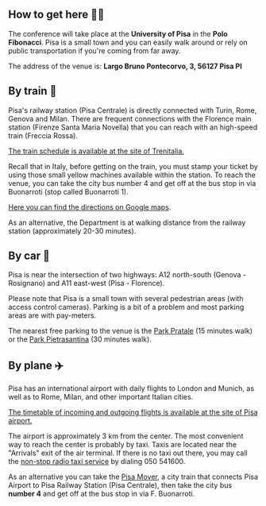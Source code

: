 ## How to get here 🚶‍♀️

The conference will take place at the **University of Pisa** in the **Polo Fibonacci**. Pisa is a small town and you can easily walk around or rely on public transportation if you're coming from far away.

The address of the venue is: **Largo Bruno Pontecorvo, 3, 56127 Pisa PI**

## By train 🚄
Pisa's railway station (Pisa Centrale) is directly connected with Turin, Rome, Genova and Milan. There are frequent connections with the Florence main station (Firenze Santa Maria Novella) that you can reach with an high-speed train (Freccia Rossa). 

[The train schedule is available at the site of Trenitalia.](http://www.trenitalia.com)

Recall that in Italy, before getting on the train, you must stamp your ticket by using those small yellow machines available within the station. 
To reach the venue, you can take the city bus number 4 and get off at the bus stop in via Buonarroti (stop called Buonarroti 1).

[Here you can find the directions on Google maps](https://goo.gl/maps/i8kgqhRBj752). 

As an alternative, the Department is at walking distance from the railway station (approximately 20-30 minutes).


## By car 🚗
Pisa is near the intersection of two highways: A12 north-south (Genova - Rosignano) and A11 east-west (Pisa - Florence). 

Please note that Pisa is a small town with several pedestrian areas (with access control cameras). Parking is a bit of a problem and most parking areas are with pay-meters. 

The nearest free parking to the venue is the [Park Pratale](https://goo.gl/maps/1xpJnXVLowJ2) (15 minutes walk) or the [Park Pietrasantina](https://goo.gl/maps/Cbi9aZy5qi92) (30 minutes walk).


## By plane ✈️
Pisa has an international airport with daily flights to London and Munich, as well as to Rome, Milan, and other important Italian cities. 

[The timetable of incoming and outgoing flights is available at the site of Pisa airport.](http://www.pisa-airport.com/it/i-passeggeri/arrivi/orario-generale.html)

The airport is approximately 3 km from the center. The most convenient way to reach the center is probably by taxi. Taxis are located near the "Arrivals" exit of the air terminal. If there is no taxi out there, you may call the [non-stop radio taxi service](http://www.cotapi.it/en/) by dialing 050 541600. 

As an alternative you can take the [Pisa Mover](http://pisa-mover.com/en/), a city train that connects Pisa Airport to Pisa Railway Station (Pisa Centrale), then take the city bus **number 4** and get off at the bus stop in via F. Buonarroti.